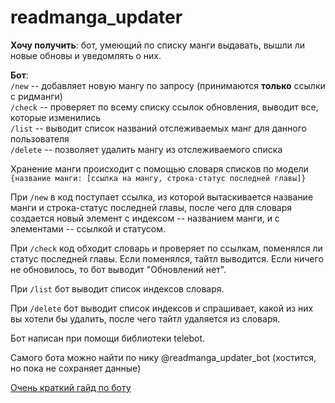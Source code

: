 # readmanga_updater
**Хочу получить**: бот, умеющий по списку манги выдавать, вышли ли новые обновы и уведомлять о них.

**Бот**: \
`/new` -- добавляет новую мангу по запросу (принимаются **только** ссылки с ридманги) \
`/check` -- проверяет по всему списку ссылок обновления, выводит все, которые изменились \
`/list` -- выводит список названий отслеживаемых манг для данного пользователя \
`/delete` -- позволяет удалить мангу из отслеживаемого списка 

Хранение манги происходит с помощью словаря списков по модели \
`{название манги: [ссылка на мангу, строка-статус последней главы]}`

При `/new` в код поступает ссылка, из которой вытаскивается название манги и строка-статус последней главы, после чего для словаря создается новый элемент с индексом -- названием манги, и с элементами -- ссылкой и статусом.

При `/check` код обходит словарь и проверяет по ссылкам, поменялся ли статус последней главы. Если поменялся, тайтл выводится. Если ничего не обновилось, то бот выводит "Обновлений нет".

При `/list` бот выводит список индексов словаря.

При `/delete` бот выводит список индексов и спрашивает, какой из них вы хотели бы удалить, после чего тайтл удаляется из словаря.

Бот написан при помощи библиотеки telebot.

Самого бота можно найти по нику @readmanga_updater_bot (хостится, но пока не сохраняет данные)

[Очень краткий гайд по боту](https://youtu.be/Yz5sFwd33Qo)

